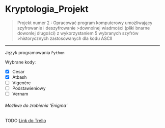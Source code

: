# Kryptologia_Projekt


>Projekt numer 2 : Opracować program komputerowy umożliwający szyfrowanie i deszyfrowanie >downolnej wiadmości (pliki bnarne dowonlej długości) z wykorzystaniem 5 wybranych szyfrów >historycznych zastosowanych dla kodu ASCII
---------------------------------

Język programowania `Python`

Wybrane kody:
- [x] Cesar
- [x] Atbash
- [ ] Vigenère
- [ ] Podstawieniowy
- [ ] Vernam

###### Możliwe do zrobienia 'Enigma'

TODO [Link do Trello](https://trello.com/invite/projektkryptologia/ATTI49d7d44d2b7ec85af561c16677f973a8D20CFADB)
